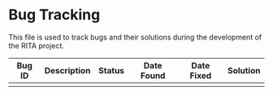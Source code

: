 # Bug Tracking

This file is used to track bugs and their solutions during the development of the RITA project.

| Bug ID | Description | Status | Date Found | Date Fixed | Solution |
|---|---|---|---|---|---|
| | | | | | |
